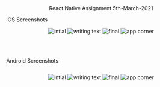 <div align="center">React Native Assignment 5th-March-2021</div>


<p style="align:center">iOS Screenshots</p>
<div align='center' style="flex:row;justify-content:space-evenly">


![intial](./Screenshots/Navigation/ios/initial.png)
![writing text](./Screenshots/Navigation/ios/text.png)
![final](./Screenshots/Navigation/ios/final.png)
![app corner](./Screenshots/Navigation/ios/app.png)

</div>

<br>
<br>

<p style="align:center">Android Screenshots</p>
<div align='center' style="display:flex;justify-content:space-evenly">


![intial](./Screenshots/Navigation/android/initial.png)
![writing text](./Screenshots/Navigation/android/text.png)
![final](./Screenshots/Navigation/android/final.png)
![app corner](./Screenshots/Navigation/android/app.png)

</div>

